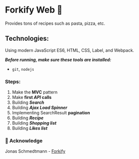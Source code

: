 # Forkify Web 🥡
  Provides tons of recipes such as pasta, pizza, etc.
  
## Technologies:
Using modern JavaScript ES6, HTML, CSS, Label, and Webpack.

__*Before running, make sure these tools are installed:*__
- `git`, `nodejs`
### Steps: 
1. Make the **MVC** pattern
2. Make **first _API_ calls**
3. Building **_Search_**
4. Building **_Ajax Load Spinner_**
5. Implementing SearchResult **pagination**
6. Building **_Recipe_**
7. Building **_Shopping list_**
8. Building **_Likes list_**

### 🙏 Acknowledge
  Jonas Schmedtmann - [Forkify](https://github.com/jonasschmedtmann/complete-javascript-course/tree/master/9-forkify)
